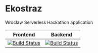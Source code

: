 # Ekostraz
Wrocław Serverless Hackathon application

| Frontend  | Backend |
|---|---|
| [![Build Status](https://dev.azure.com/lightnig-team-2/Ekostraz/_apis/build/status/Frontend-CI?branchName=frontend)](https://dev.azure.com/lightnig-team-2/Ekostraz/_build/latest?definitionId=2&branchName=frontend)  | [![Build Status](https://dev.azure.com/lightnig-team-2/Ekostraz/_apis/build/status/Backend-CI?branchName=dev)](https://dev.azure.com/lightnig-team-2/Ekostraz/_build/latest?definitionId=1&branchName=dev)  |
